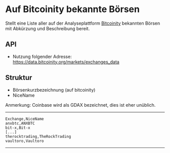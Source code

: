 # Auf Bitcoinity bekannte Börsen

Stellt eine Liste aller auf der Analyseplattform [Bitcoinity](https://data.bitcoinity.org) bekannten Börsen
mit Abkürzung und Beschreibung bereit.


## API

- Nutzung folgender Adresse: https://data.bitcoinity.org/markets/exchanges_data


## Struktur

- Börsenkurzbezeichnung (auf bitcoinity)
- NiceName

Anmerkung: Coinbase wird als GDAX bezeichnet, dies ist eher unüblich.

---
    Exchange,NiceName
    anxbtc,ANXBTC
    bit-x,Bit-x
    [...]
    therocktrading,TheRockTrading
    vaultoro,Vaultoro
----
